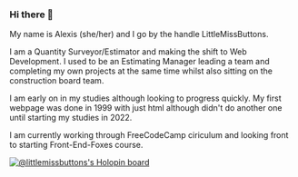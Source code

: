 ### Hi there 👋

My name is Alexis (she/her) and I go by the handle LittleMissButtons.

I am a Quantity Surveyor/Estimator and making the shift to Web Development. I used to be an Estimating Manager leading a team and completing my own projects at the same time whilst also sitting on the construction board team. 

I am early on in my studies although looking to progress quickly. My first webpage was done in 1999 with just html although didn't do another one until starting my studies in 2022.

I am currently working through FreeCodeCamp ciriculum and looking front to starting Front-End-Foxes course.

[![@littlemissbuttons's Holopin board](https://holopin.me/littlemissbuttons)](https://holopin.io/@littlemissbuttons)

<!--
**LittleMissButtons/LittleMissButtons** is a ✨ _special_ ✨ repository because its `README.md` (this file) appears on your GitHub profile.

Here are some ideas to get you started:

- 🔭 I’m currently working on ...
- 🌱 I’m currently learning ...
- 👯 I’m looking to collaborate on ...
- 🤔 I’m looking for help with ...
- 💬 Ask me about ...
- 📫 How to reach me: ...
- 😄 Pronouns: ...
- ⚡ Fun fact: ...
-->
